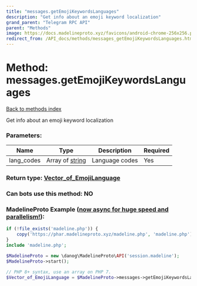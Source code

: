 ```yaml
---
title: "messages.getEmojiKeywordsLanguages"
description: "Get info about an emoji keyword localization"
grand_parent: "Telegram RPC API"
parent: "Methods"
image: https://docs.madelineproto.xyz/favicons/android-chrome-256x256.png
redirect_from: /API_docs/methods/messages_getEmojiKeywordsLanguages.html
---
```

# Method: messages.getEmojiKeywordsLanguages
[Back to methods index](index.html)



Get info about an emoji keyword localization

### Parameters:

| Name     |    Type       | Description | Required |
|----------|---------------|-------------|----------|
|lang\_codes|Array of [string](/API_docs/types/string.html) | Language codes | Yes|


### Return type: [Vector\_of\_EmojiLanguage](/API_docs/types/EmojiLanguage.html)

### Can bots use this method: **NO**


### MadelineProto Example ([now async for huge speed and parallelism!](https://docs.madelineproto.xyz/docs/ASYNC.html)):


```php
if (!file_exists('madeline.php')) {
    copy('https://phar.madelineproto.xyz/madeline.php', 'madeline.php');
}
include 'madeline.php';

$MadelineProto = new \danog\MadelineProto\API('session.madeline');
$MadelineProto->start();

// PHP 8+ syntax, use an array on PHP 7.
$Vector_of_EmojiLanguage = $MadelineProto->messages->getEmojiKeywordsLanguages(lang_codes: ['string', 'string'], );
```

